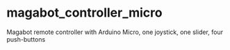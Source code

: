 magabot_controller_micro
========================

Magabot remote controller with Arduino Micro, one joystick, one slider, four push-buttons
